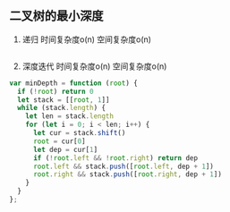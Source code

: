 ## 二叉树的最小深度

1. 递归 时间复杂度o(n) 空间复杂度o(n)
```js

```
2. 深度迭代  时间复杂度o(n) 空间复杂度o(n)
```js
var minDepth = function (root) {
  if (!root) return 0
  let stack = [[root, 1]]
  while (stack.length) {
    let len = stack.length
    for (let i = 0; i < len; i++) {
      let cur = stack.shift()
      root = cur[0]
      let dep = cur[1]
      if (!root.left && !root.right) return dep
      root.left && stack.push([root.left, dep + 1])
      root.right && stack.push([root.right, dep + 1])
    }
  }
};
```